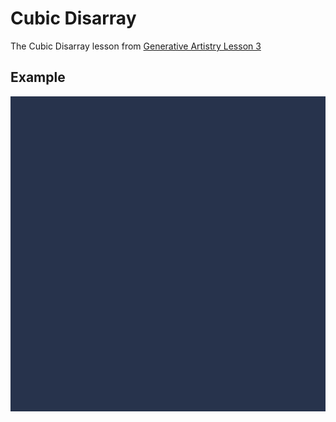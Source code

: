 # Cubic Disarray

The Cubic Disarray lesson from [Generative Artistry Lesson 3](https://generativeartistry.com/tutorials/cubic-disarray/)

## Example

![Cubic Disarray](./sketch.png)

